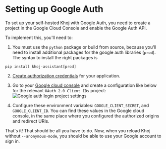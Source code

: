 # Setting up Google Auth

To set up your self-hosted Khoj with Google Auth, you need to create a project in the Google Cloud Console and enable the Google Auth API.


To implement this, you'll need to:
1. You must use the `python` package or build from source, because you'll need to install additional packages for the google auth libraries (`prod`). The syntax to install the right packages is
```
pip install khoj-assistant[prod]
```
2. [Create authorization credentials](https://developers.google.com/identity/sign-in/web/sign-in) for your application.
3. Go to your [Google cloud console](https://console.developers.google.com/apis/credentials) and create a configuration like below for the relevant `OAuth 2.0 Client IDs` project:
![Google auth login project settings](https://github.com/khoj-ai/khoj/assets/65192171/9bcbf6f4-197d-4d0c-973a-c10b1331c892)

4. Configure these environment variables: `GOOGLE_CLIENT_SECRET`, and `GOOGLE_CLIENT_ID`. You can find these values in the Google cloud console, in the same place where you configured the authorized origins and redirect URIs.

That's it! That should be all you have to do. Now, when you reload Khoj without `--anonymous-mode`, you should be able to use your Google account to sign in.
